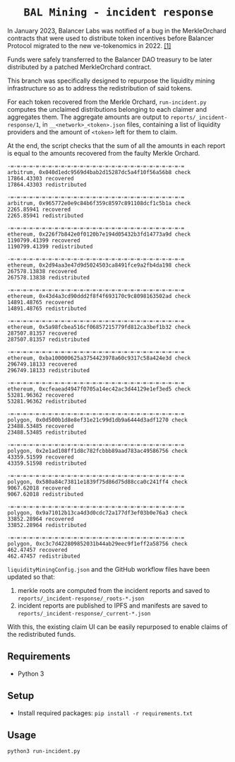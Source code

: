 <h1 align=center><code>BAL Mining - incident response</code></h1>

In January 2023, Balancer Labs was notified of a bug in the MerkleOrchard contracts that were used to distribute token incentives before Balancer Protocol migrated to the new ve-tokenomics in 2022. [[1]](https://twitter.com/Balancer/status/1620503172702953475)

Funds were safely transferred to the Balancer DAO treasury to be later distributed by a patched MerkleOrchard contract.

This branch was specifically designed to repurpose the liquidity mining infrastructure so as to address the redistribution of said tokens.

For each token recovered from the Merkle Orchard, `run-incident.py` computes the unclaimed distributions belonging to each claimer and aggregates them. The aggregate amounts are output to `reports/_incident-response/1`, in `__<network>_<token>.json` files, containing a list of liquidity providers and the amount of `<token>` left for them to claim.

At the end, the script checks that the sum of all the amounts in each report is equal to the amounts recovered from the faulty Merkle Orchard.

```
-=-=-=-=-=-=-=-=-=-=-=-=-=-=-=-=-=-=-=-=-=-=-=-=-=-=-=-=
arbitrum, 0x040d1edc9569d4bab2d15287dc5a4f10f56a56b8 check
17864.43303 recovered
17864.43303 redistributed

-=-=-=-=-=-=-=-=-=-=-=-=-=-=-=-=-=-=-=-=-=-=-=-=-=-=-=-=
arbitrum, 0x965772e0e9c84b6f359c8597c891108dcf1c5b1a check
2265.85941 recovered
2265.85941 redistributed

-=-=-=-=-=-=-=-=-=-=-=-=-=-=-=-=-=-=-=-=-=-=-=-=-=-=-=-=
ethereum, 0x226f7b842e0f0120b7e194d05432b3fd14773a9d check
1190799.41399 recovered
1190799.41399 redistributed

-=-=-=-=-=-=-=-=-=-=-=-=-=-=-=-=-=-=-=-=-=-=-=-=-=-=-=-=
ethereum, 0x2d94aa3e47d9d5024503ca8491fce9a2fb4da198 check
267578.13838 recovered
267578.13838 redistributed

-=-=-=-=-=-=-=-=-=-=-=-=-=-=-=-=-=-=-=-=-=-=-=-=-=-=-=-=
ethereum, 0x43d4a3cd90ddd2f8f4f693170c9c8098163502ad check
14891.48765 recovered
14891.48765 redistributed

-=-=-=-=-=-=-=-=-=-=-=-=-=-=-=-=-=-=-=-=-=-=-=-=-=-=-=-=
ethereum, 0x5a98fcbea516cf06857215779fd812ca3bef1b32 check
287507.81357 recovered
287507.81357 redistributed

-=-=-=-=-=-=-=-=-=-=-=-=-=-=-=-=-=-=-=-=-=-=-=-=-=-=-=-=
ethereum, 0xba100000625a3754423978a60c9317c58a424e3d check
296749.18133 recovered
296749.18133 redistributed

-=-=-=-=-=-=-=-=-=-=-=-=-=-=-=-=-=-=-=-=-=-=-=-=-=-=-=-=
ethereum, 0xcfeaead4947f0705a14ec42ac3d44129e1ef3ed5 check
53281.96362 recovered
53281.96362 redistributed

-=-=-=-=-=-=-=-=-=-=-=-=-=-=-=-=-=-=-=-=-=-=-=-=-=-=-=-=
polygon, 0x0d500b1d8e8ef31e21c99d1db9a6444d3adf1270 check
23488.53485 recovered
23488.53485 redistributed

-=-=-=-=-=-=-=-=-=-=-=-=-=-=-=-=-=-=-=-=-=-=-=-=-=-=-=-=
polygon, 0x2e1ad108ff1d8c782fcbbb89aad783ac49586756 check
43359.51599 recovered
43359.51598 redistributed

-=-=-=-=-=-=-=-=-=-=-=-=-=-=-=-=-=-=-=-=-=-=-=-=-=-=-=-=
polygon, 0x580a84c73811e1839f75d86d75d88cca0c241ff4 check
9067.62018 recovered
9067.62018 redistributed

-=-=-=-=-=-=-=-=-=-=-=-=-=-=-=-=-=-=-=-=-=-=-=-=-=-=-=-=
polygon, 0x9a71012b13ca4d3d0cdc72a177df3ef03b0e76a3 check
33852.28964 recovered
33852.28964 redistributed

-=-=-=-=-=-=-=-=-=-=-=-=-=-=-=-=-=-=-=-=-=-=-=-=-=-=-=-=
polygon, 0xc3c7d422809852031b44ab29eec9f1eff2a58756 check
462.47457 recovered
462.47457 redistributed
```

`liquidityMiningConfig.json` and the GitHub workflow files have been updated so that:

1. merkle roots are computed from the incident reports and saved to `reports/_incident-response/_roots-*.json`
2. incident reports are published to IPFS and manifests are saved to `reports/_incident-response/_current-*.json`

With this, the existing claim UI can be easily repurposed to enable claims of the redistributed funds.

## Requirements

-   Python 3

## Setup

-   Install required packages: `pip install -r requirements.txt`

## Usage

`python3 run-incident.py`
